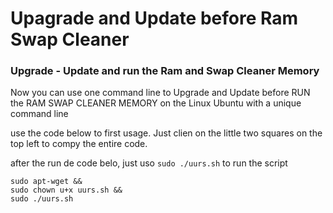 # Upagrade and Update before Ram Swap Cleaner

### Upgrade - Update and run the Ram and Swap Cleaner Memory
Now you can use one command line to Upgrade and Update before RUN the RAM SWAP CLEANER MEMORY on the Linux Ubuntu with a unique command line

use the code below to first usage. Just clien on the little two squares on the top left to compy the entire code.

after the run de code belo, just uso ` sudo ./uurs.sh ` to run the script 

```
sudo apt-wget &&
sudo chown u+x uurs.sh &&
sudo ./uurs.sh 

```
